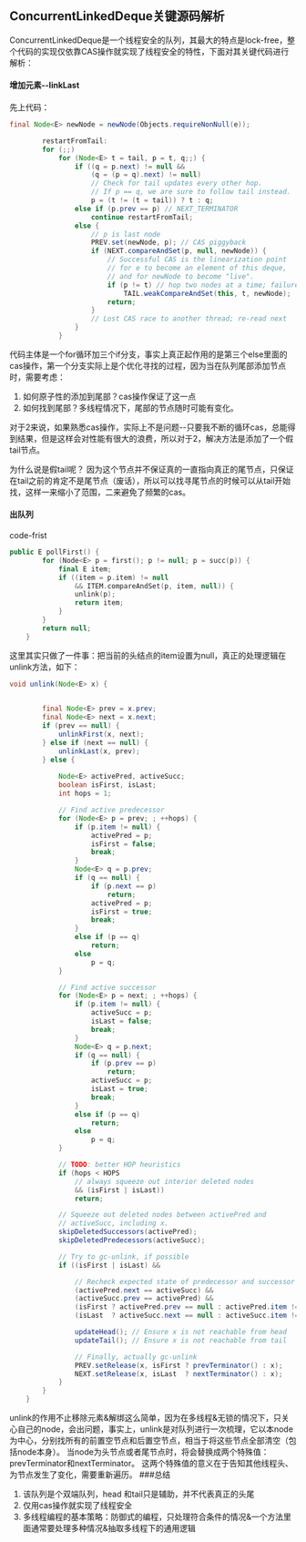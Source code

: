 ## ConcurrentLinkedDeque关键源码解析
ConcurrentLinkedDeque是一个线程安全的队列，其最大的特点是lock-free，整个代码的实现仅依靠CAS操作就实现了线程安全的特性，下面对其关键代码进行解析：
#### 增加元素--linkLast
先上代码：
```java
final Node<E> newNode = newNode(Objects.requireNonNull(e));

        restartFromTail:
        for (;;)
            for (Node<E> t = tail, p = t, q;;) {
                if ((q = p.next) != null &&
                    (q = (p = q).next) != null)
                    // Check for tail updates every other hop.
                    // If p == q, we are sure to follow tail instead.
                    p = (t != (t = tail)) ? t : q;
                else if (p.prev == p) // NEXT_TERMINATOR
                    continue restartFromTail;
                else {
                    // p is last node
                    PREV.set(newNode, p); // CAS piggyback
                    if (NEXT.compareAndSet(p, null, newNode)) {
                        // Successful CAS is the linearization point
                        // for e to become an element of this deque,
                        // and for newNode to become "live".
                        if (p != t) // hop two nodes at a time; failure is OK
                            TAIL.weakCompareAndSet(this, t, newNode);
                        return;
                    }
                    // Lost CAS race to another thread; re-read next
                }
            }
```
代码主体是一个for循环加三个if分支，事实上真正起作用的是第三个else里面的cas操作，第一个分支实际上是个优化寻找的过程，因为当在队列尾部添加节点时，需要考虑：
1. 如何原子性的添加到尾部？cas操作保证了这一点
2. 如何找到尾部？多线程情况下，尾部的节点随时可能有变化。

对于2来说，如果熟悉cas操作，实际上不是问题--只要我不断的循环cas，总能得到结果，但是这样会对性能有很大的浪费，所以对于2，解决方法是添加了一个假tail节点。

为什么说是假tail呢？ 因为这个节点并不保证真的一直指向真正的尾节点，只保证在tail之前的肯定不是尾节点（废话），所以可以找寻尾节点的时候可以从tail开始找，这样一来缩小了范围，二来避免了频繁的cas。
#### 出队列
code-frist
``` kotlin
public E pollFirst() {
        for (Node<E> p = first(); p != null; p = succ(p)) {
            final E item;
            if ((item = p.item) != null
                && ITEM.compareAndSet(p, item, null)) {
                unlink(p);
                return item;
            }
        }
        return null;
    }
```
这里其实只做了一件事：把当前的头结点的item设置为null，真正的处理逻辑在unlink方法，如下：
```java
void unlink(Node<E> x) {
 

        final Node<E> prev = x.prev;
        final Node<E> next = x.next;
        if (prev == null) {
            unlinkFirst(x, next);
        } else if (next == null) {
            unlinkLast(x, prev);
        } else {
   
            Node<E> activePred, activeSucc;
            boolean isFirst, isLast;
            int hops = 1;

            // Find active predecessor
            for (Node<E> p = prev; ; ++hops) {
                if (p.item != null) {
                    activePred = p;
                    isFirst = false;
                    break;
                }
                Node<E> q = p.prev;
                if (q == null) {
                    if (p.next == p)
                        return;
                    activePred = p;
                    isFirst = true;
                    break;
                }
                else if (p == q)
                    return;
                else
                    p = q;
            }

            // Find active successor
            for (Node<E> p = next; ; ++hops) {
                if (p.item != null) {
                    activeSucc = p;
                    isLast = false;
                    break;
                }
                Node<E> q = p.next;
                if (q == null) {
                    if (p.prev == p)
                        return;
                    activeSucc = p;
                    isLast = true;
                    break;
                }
                else if (p == q)
                    return;
                else
                    p = q;
            }

            // TODO: better HOP heuristics
            if (hops < HOPS
                // always squeeze out interior deleted nodes
                && (isFirst | isLast))
                return;

            // Squeeze out deleted nodes between activePred and
            // activeSucc, including x.
            skipDeletedSuccessors(activePred);
            skipDeletedPredecessors(activeSucc);

            // Try to gc-unlink, if possible
            if ((isFirst | isLast) &&

                // Recheck expected state of predecessor and successor
                (activePred.next == activeSucc) &&
                (activeSucc.prev == activePred) &&
                (isFirst ? activePred.prev == null : activePred.item != null) &&
                (isLast  ? activeSucc.next == null : activeSucc.item != null)) {

                updateHead(); // Ensure x is not reachable from head
                updateTail(); // Ensure x is not reachable from tail

                // Finally, actually gc-unlink
                PREV.setRelease(x, isFirst ? prevTerminator() : x);
                NEXT.setRelease(x, isLast  ? nextTerminator() : x);
            }
        }
    }
```
unlink的作用不止移除元素&解绑这么简单，因为在多线程&无锁的情况下，只关心自己的node，会出问题，事实上，unlink是对队列进行一次梳理，它以本node为中心，分别找所有的前置空节点和后置空节点，相当于将这些节点全部清空（包括node本身）。
当node为头节点或者尾节点时，将会替换成两个特殊值：prevTerminator和nextTerminator。
这两个特殊值的意义在于告知其他线程头、为节点发生了变化，需要重新遍历。
###总结
1. 该队列是个双端队列，head 和tail只是辅助，并不代表真正的头尾
2. 仅用cas操作就实现了线程安全
3. 多线程编程的基本策略：防御式的编程，只处理符合条件的情况&一个方法里面通常要处理多种情况&抽取多线程下的通用逻辑
